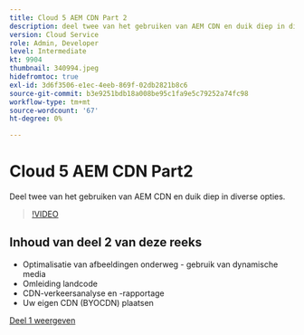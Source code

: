 ```yaml
---
title: Cloud 5 AEM CDN Part 2
description: deel twee van het gebruiken van AEM CDN en duik diep in diverse opties.
version: Cloud Service
role: Admin, Developer
level: Intermediate
kt: 9904
thumbnail: 340994.jpeg
hidefromtoc: true
exl-id: 3d6f3506-e1ec-4eeb-869f-02db2821b8c6
source-git-commit: b3e9251bdb18a008be95c1fa9e5c79252a74fc98
workflow-type: tm+mt
source-wordcount: '67'
ht-degree: 0%

---
```


# Cloud 5 AEM CDN Part2

Deel twee van het gebruiken van AEM CDN en duik diep in diverse opties.

>[!VIDEO](https://video.tv.adobe.com/v/340994?quality=12&learn=on)

## Inhoud van deel 2 van deze reeks

+ Optimalisatie van afbeeldingen onderweg - gebruik van dynamische media
+ Omleiding landcode
+ CDN-verkeersanalyse en -rapportage
+ Uw eigen CDN (BYOCDN) plaatsen

[Deel 1 weergeven](cloud5-aem-cdn-part1.md)